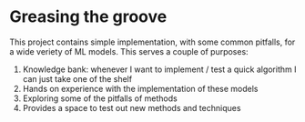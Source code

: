 # Greasing the groove
This project contains simple implementation, with some common pitfalls, for a wide veriety of ML models. This serves a couple of purposes:<br />

1. Knowledge bank: whenever I want to implement / test a quick algorithm I can just take one of the shelf<br />
2. Hands on experience with the implementation of these models<br />
3. Exploring some of the pitfalls of methods<br />
4. Provides a space to test out new methods and techniques<br />

